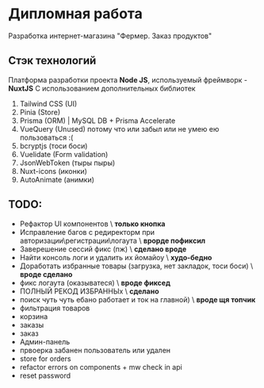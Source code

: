 # Дипломная работа

Разработка интернет-магазина "Фермер. Заказ продуктов"

## Стэк технологий

Платформа разработки проекта **Node JS**, используемый фреймворк - **NuxtJS**
С использованием дополнительных библиотек

1. Tailwind CSS (UI)
2. Pinia (Store)
3. Prisma (ORM) | MySQL DB + Prisma Accelerate
4. VueQuery (Unused) потому что или забыл или не умею ею пользоваться :(
5. bcryptjs (тоси боси)
6. Vuelidate (Form validation)
7. JsonWebToken (тыры пыры)
8. Nuxt-icons (иконки)
9. AutoAnimate (анимки)

## TODO:

- Рефактор UI компонентов \ **только кнопка**
- Исправление багов с редиректорм при авторизации\регистрации\логаута \ **врорде пофиксил**
- Заверешение сессий фикс (пж) \ **сделано вроде**
- Найти консоль логи и удалить их йомайоу \ **худо-бедно**
- Доработать избранные товары (загрузка, нет закладок, тоси боси) \ **вроде сделано**
- фикс логаута (оказыватеся) \ **вроде фиксед**
- ПОЛНЫЙ РЕКОД ИЗБРАННЫх \ **сделано**
- поиск чуть чуть ебано работает и ток на главной) \ **вроде щя топчик**
- фильтрация товаров
- корзина
- заказы
- заказ
- Админ-панель
- првоерка забанен пользователь или удален
- store for orders
- refactor errors on components + mw check in api
- reset password
